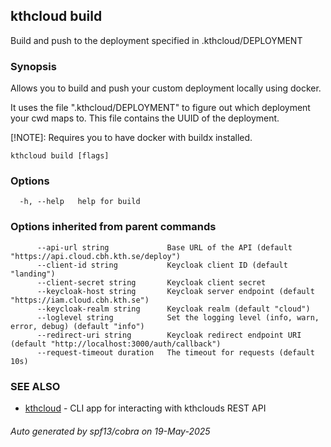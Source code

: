 ## kthcloud build

Build and push to the deployment specified in .kthcloud/DEPLOYMENT

### Synopsis


Allows you to build and push your custom deployment locally using docker.

It uses the file ".kthcloud/DEPLOYMENT" to figure out which deployment your cwd maps to. This file contains the UUID of the deployment.

[!NOTE]: Requires you to have docker with buildx installed.

```
kthcloud build [flags]
```

### Options

```
  -h, --help   help for build
```

### Options inherited from parent commands

```
      --api-url string             Base URL of the API (default "https://api.cloud.cbh.kth.se/deploy")
      --client-id string           Keycloak client ID (default "landing")
      --client-secret string       Keycloak client secret
      --keycloak-host string       Keycloak server endpoint (default "https://iam.cloud.cbh.kth.se")
      --keycloak-realm string      Keycloak realm (default "cloud")
      --loglevel string            Set the logging level (info, warn, error, debug) (default "info")
      --redirect-uri string        Keycloak redirect endpoint URI (default "http://localhost:3000/auth/callback")
      --request-timeout duration   The timeout for requests (default 10s)
```

### SEE ALSO

* [kthcloud](kthcloud.md)	 - CLI app for interacting with kthclouds REST API

###### Auto generated by spf13/cobra on 19-May-2025
